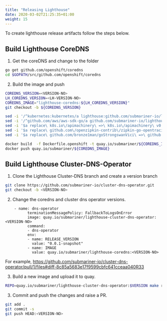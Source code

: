 ```yaml
---
title: "Releasing Lighthouse"
date: 2020-03-02T21:25:35+01:00
weight: 15
---
```


To create lighthouse release artifacts follow the steps below.

## Build Lighthouse CoreDNS

1) Get the coreDNS and change to the folder

```bash
go get github.com/openshift/coredns
cd $GOPATH/src/github.com/openshift/coredns
```
2) Build the image and push

```bash
COREDNS_VERSION=<VERSION-NO>
LH_COREDNS_VERSION=<LH-VERSION-NO>
COREDNS_IMAGE="lighthouse-coredns:${LH_COREDNS_VERSION}"
git checkout -b ${COREDNS_VERSION}

sed -i '/^kubernetes:kubernetes/a lighthouse:github.com/submariner-io/lighthouse/plugin/lighthouse' plugin.cfg
sed -i '/^github.com/aws/aws-sdk-go/a github.com/submariner-io/lighthouse v0.2.0' go.mod
sed -i '$a replace\ k8s.io\/apimachinery\ =>\ k8s.io\/apimachinery\ v0.0.0-20190313205120-d7deff9243b1' go.mod
sed -i '$a replace\ github.com\/openzipkin-contrib\/zipkin-go-opentracing\ =>\ github.com\/openzipkin-contrib\/zipkin-go-opentracing\ v0.3.5' go.mod
sed -i '$a replace\ github.com/bronze1man/goStrongswanVici\ =>\ github.com/mangelajo/goStrongswanVici\ v0.0.0-20190223031456-9a5ae4453bd' go.mod

docker build  -f Dockerfile.openshift -t quay.io/submariner/${COREDNS_IMAGE} .
docker push quay.io/submariner/${COREDNS_IMAGE}
```

## Build Lighthouse Cluster-DNS-Operator

1) Clone  the Lighthouse Cluster-DNS branch and create a version branch

```bash
git clone https://github.com/submariner-io/cluster-dns-operator.git
git checkout -b <VERSION-NO>
```

2) Change the coredns and cluster dns operator versions.

```
	- name: dns-operator
          terminationMessagePolicy: FallbackToLogsOnError
          image: quay.io/submariner/lighthouse-cluster-dns-operator:<VERSION-NO>
          command:
          - dns-operator
          env:
          - name: RELEASE_VERSION
            value: "0.0.1-snapshot"
          - name: IMAGE
            value: quay.io/submariner/lighthouse-coredns:<VERSION-NO>
```

For example, 
https://github.com/submariner-io/cluster-dns-operator/pull/1/files#diff-8c85a5683e17f9599cbfc641cceaa040R33

3) Build a new image and upload it to quay.

```bash
REPO=quay.io/submariner/lighthouse-cluster-dns-operator:$VERSION make release-local
```

3) Commit and push the changes and raise a PR.

```bash
git add . 
git commit -s 
git push HEAD:<VERSION-NO> 
```





